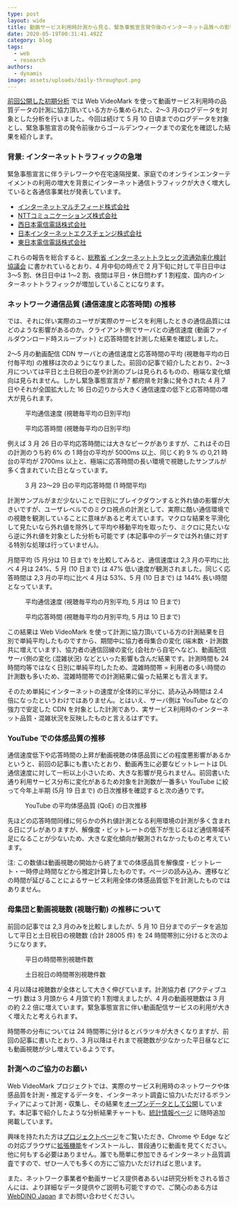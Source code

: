 ```yaml
---
type: post
layout: wide
title: 動画サービス利用時計測から見る、緊急事態宣言発令後のインターネット品質への影響
date: 2020-05-19T00:31:41.492Z
category: blog
tags:
  - web
  - research
authors:
  - dynamis
image: assets/uploads/daily-throughput.png
---
```

[前回公開した初期分析](https://www.webdino.org/updates/blog/202004250122/) では Web VideoMark を使って動画サービス利用時の品質データの計測に協力頂いている方から集められた、2〜3 月のログデータを対象とした分析を行いました。今回は続けて 5 月 10 日頃までのログデータを対象とし、緊急事態宣言の発令前後からゴールデンウィークまでの変化を確認した結果を紹介します。

### 背景: インターネットトラフィックの急増

緊急事態宣言に伴うテレワークや在宅遠隔授業、家庭でのオンラインエンターテイメントの利用の増大を背景にインターネット通信トラフィックが大きく増大していると各通信事業社が発表しています。

* [インターネットマルチフィード株式会社](https://www.jpnap.net/)
* [NTTコミュニケーションズ株式会社](https://www.ntt.com/about-us/covid-19/traffic/)
* [西日本電信電話株式会社](https://www.ntt.co.jp/topics/important/covid19_west.html)
* [日本インターネットエクスチェンジ株式会社](https://www.jpix.ad.jp/jp/technical_traffic.php)
* [東日本電信電話株式会社](https://www.ntt-east.co.jp/aboutus/COVID-19.html#traffic)

これらの報告を総合すると、[総務省 インターネットトラヒック流通効率化検討協議会](https://www.soumu.go.jp/menu_seisaku/ictseisaku/conect/) に書かれているとおり、4 月中旬の時点で 2 月下旬に対して平日日中は 3〜5 割、休日日中は 1〜2 割、夜間は平日・休日問わず 1 割程度、国内のインターネットトラフィックが増加していることになります。

### ネットワーク通信品質 (通信速度と応答時間) の推移

では、それに伴い実際のユーザが実際のサービスを利用したときの通信品質にはどのような影響があるのか。クライアント側でサーバとの通信速度 (動画ファイルダウンロード時スループット) と応答時間を計測した結果を確認しました。

2〜5 月の動画配信 CDN サーバとの通信速度と応答時間の平均 (視聴毎平均の日付毎平均) の推移は次のようになりました。前回の記事で紹介したとおり、2〜3 月については平日と土日祝日の差や計測のブレは見られるものの、極端な変化傾向は見られません。しかし緊急事態宣言が 7 都府県を対象に発令された 4 月 7 日やそれが全国拡大した 16 日の辺りから大きく通信速度の低下と応答時間の増大が見られます。

<figure><img src="assets/uploads/daily-throughput.png" alt=""><figcaption>平均通信速度 (視聴毎平均の日別平均)</figcaption></figure>

<figure><img src="assets/uploads/daily-rtt.png" alt=""><figcaption>平均応答時間 (視聴毎平均の日別平均)</figcaption></figure>

例えば 3 月 26 日の平均応答時間には大きなピークがありますが、これはその日の計測のうち約 6% の 1 時台の平均が 5000ms 以上、同じく約 9 % の 0,21 時台の平均が 2700ms 以上と、極端に応答時間の長い環境で視聴したサンプルが多く含まれていた日となっています。

<figure><img src="assets/uploads/mar26-hourly-rtt.png" alt=""><figcaption>3 月 23〜29 日の平均応答時間 (1 時間平均)</figcaption></figure>

計測サンプルがまだ少ないことで日別にブレイクダウンすると外れ値の影響が大きいですが、ユーザレベルでのミクロ視点の計測として、実際に酷い通信環境での視聴を観測していることに意味があると考えています。マクロな結果を平滑化して見たいなら外れ値を除外して平均や移動平均を取ったり、ミクロに見たいなら逆に外れ値を対象とした分析も可能です (本記事中のデータでは外れ値に対する特別な処理は行っていません)。

月間平均 (5 月分は 10 日まで) を比較してみると、通信速度は 2,3 月の平均に比べ 4 月は 24%、5 月 (10 日まで) は 47% 低い速度が観測されました。同じく応答時間は 2,3 月の平均に比べ 4 月は 53%、5 月 (10 日まで) は 144% 長い時間となっています。

<figure><img src="assets/uploads/monthly-throughput.png" alt=""><figcaption>平均通信速度 (視聴毎平均の月別平均, 5 月は 10 日まで)</figcaption></figure>

<figure><img src="assets/uploads/monthly-rtt.png" alt=""><figcaption>平均応答時間 (視聴毎平均の月別平均, 5 月は 10 日まで)</figcaption></figure>

この結果は Web VideoMark を使って計測に協力頂いている方の計測結果を日別で単純平均したものですから、期間中に協力者母集合の変化 (端末数・計測数共に増えています)、協力者の通信回線の変化 (会社から自宅へなど)、動画配信サーバ側の変化 (混雑状況) などといった影響も含んだ結果です。計測時間も 24 時間均等ではなく日別に単純平均したため、混雑時間帯 = 利用者の多い時間の計測数も多いため、混雑時間帯での計測結果に偏った結果とも言えます。

そのため単純にインターネットの速度が全体的に半分に、読み込み時間は 2.4 倍になったというわけではありません。とはいえ、サーバ側は YouTube などの強力で安定した CDN を対象とした計測であり、実サービス利用時のインターネット品質・混雑状況を反映したものと言えるはずです。

### YouTube での体感品質の推移

通信速度低下や応答時間の上昇が動画視聴の体感品質にどの程度悪影響があるかというと、前回の記事にも書いたとおり、動画再生に必要なビットレートは DL 通信速度に対して一桁以上小さいため、大きな影響が見られません。前回書いた通り利用サービス分布に変化があるため対象を計測数が一番多い YouTube に絞って今年上半期 (5月 19 日まで) の日次推移を確認すると次の通りです。

<figure><img src="assets/uploads/youtube-qoe.png" alt=""><figcaption>YouTube の平均体感品質 (QoE) の日次推移</figcaption></figure>

先ほどの応答時間同様に何らかの外れ値計測となる利用環境の計測が多く含まれる日にブレがありますが、解像度・ビットレートの低下が生じるほど通信帯域不足になることが少ないため、大きな変化傾向が観測されなかったものと考えています。

注: この数値は動画視聴の開始から終了までの体感品質を解像度・ビットレート・一時停止時間などから推定計算したものです。ページの読み込み、遷移などの時間が延びることによるサービス利用全体の体感品質低下を計測したものではありません。

### 母集団と動画視聴数 (視聴行動) の推移について

前回の記事では 2,3 月のみを比較しましたが、5 月 10 日分までのデータを追加して平日と土日祝日の視聴数 (合計 28005 件) を 24 時間帯別に分けると次のようになります。

<figure><img src="assets/uploads/viewing-weekdays.png" alt=""><figcaption>平日の時間帯別視聴件数</figcaption></figure>

<figure><img src="assets/uploads/viewing-holidays.png" alt=""><figcaption>土日祝日の時間帯別視聴件数</figcaption></figure>

4 月以降は視聴数が全体として大きく伸びています。計測協力者 (アクティブユーザ) 数は 3 月頭から 4 月頭で約 1 割増えましたが、4 月の動画視聴数は 3 月の約 2.2 倍に増えています。緊急事態宣言に伴い動画配信サービスの利用が大きく増えたと考えられます。

時間帯の分布については 24 時間帯に分けるとバラツキが大きくなりますが、前回の記事に書いたとおり、3 月以降はそれまで視聴数が少なかった平日昼などにも動画視聴が少し増えているようです。

### 計測へのご協力のお願い

Web VideoMark プロジェクトでは、実際のサービス利用時のネットワークや体感品質を計測・推定するデータを、インターネット調査に協力いただけるボランティアによって計測・収集し、その結果を[オープンデータとして公開](https://vm.webdino.org/opendata)しています。本記事で紹介したような分析結果チャートも、[統計情報ページ](https://vm.webdino.org/stats) に随時追加掲載しています。

興味を持たれた方は[プロジェクトページ](http://vm.webdino.org/)をご覧いただき、Chrome や Edge などの対応ブラウザに[拡張機能](https://vm.webdino.org/chromeextension)をインストールし、普段通りに動画を見てください。他に何もする必要はありません。誰でも簡単に参加できるインターネット品質調査ですので、ぜひ一人でも多くの方にご協力いただければと思います。

また、ネットワーク事業者や動画サービス提供者あるいは研究分析をされる皆さんには、より詳細なデータ提供やご説明も可能ですので、ご関心のある方は [WebDINO Japan](https://www.webdino.org/contact/) までお問い合わせください。

<style>
.note {
  font-size: 80%;
  padding-left: 2rem;
}
</style>